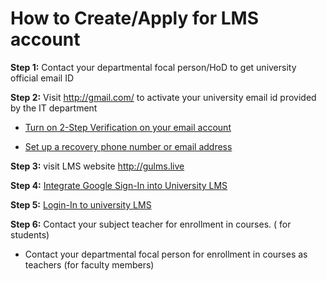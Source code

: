 # How to Create/Apply for LMS account

**Step 1:**  Contact your departmental focal person/HoD to get university official email ID

**Step 2:** Visit <http://gmail.com/> to activate your university email id provided by the IT department

- [Turn on 2-Step Verification on your email account](https://support.google.com/accounts/answer/185839?co=GENIE.Platform%3DDesktop&hl=en)

- [Set up a recovery phone number or email address](https://support.google.com/accounts/answer/183723?co=GENIE.Platform%3DDesktop&hl=en)

**Step 3:**  visit LMS website <http://gulms.live>

**Step 4:**  [Integrate Google Sign-In into University LMS](google-signin.md)

**Step 5:**  [Login-In to university LMS](google-signin.md)

**Step 6:**  Contact your subject teacher for enrollment in courses.  ( for students)

- Contact your departmental focal person for enrollment in courses as teachers (for faculty members)
